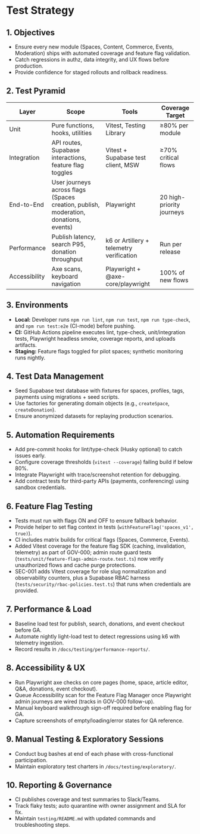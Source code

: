 # Test Strategy

## 1. Objectives
- Ensure every new module (Spaces, Content, Commerce, Events, Moderation) ships with automated coverage and feature flag validation.
- Catch regressions in authz, data integrity, and UX flows before production.
- Provide confidence for staged rollouts and rollback readiness.

## 2. Test Pyramid
| Layer | Scope | Tools | Coverage Target |
| --- | --- | --- | --- |
| Unit | Pure functions, hooks, utilities | Vitest, Testing Library | ≥80% per module |
| Integration | API routes, Supabase interactions, feature flag toggles | Vitest + Supabase test client, MSW | ≥70% critical flows |
| End-to-End | User journeys across flags (Spaces creation, publish, moderation, donations, events) | Playwright | 20 high-priority journeys |
| Performance | Publish latency, search P95, donation throughput | k6 or Artillery + telemetry verification | Run per release |
| Accessibility | Axe scans, keyboard navigation | Playwright + @axe-core/playwright | 100% of new flows |

## 3. Environments
- **Local:** Developer runs `npm run lint`, `npm run test`, `npm run type-check`, and `npm run test:e2e` (CI-mode) before pushing.
- **CI:** GitHub Actions pipeline executes lint, type-check, unit/integration tests, Playwright headless smoke, coverage reports, and uploads artifacts.
- **Staging:** Feature flags toggled for pilot spaces; synthetic monitoring runs nightly.

## 4. Test Data Management
- Seed Supabase test database with fixtures for spaces, profiles, tags, payments using migrations + seed scripts.
- Use factories for generating domain objects (e.g., `createSpace`, `createDonation`).
- Ensure anonymized datasets for replaying production scenarios.

## 5. Automation Requirements
- Add pre-commit hooks for lint/type-check (Husky optional) to catch issues early.
- Configure coverage thresholds (`vitest --coverage`) failing build if below 80%.
- Integrate Playwright with trace/screenshot retention for debugging.
- Add contract tests for third-party APIs (payments, conferencing) using sandbox credentials.

## 6. Feature Flag Testing
- Tests must run with flags ON and OFF to ensure fallback behavior.
- Provide helper to set flag context in tests (`withFeatureFlag('spaces_v1', true)`).
- CI includes matrix builds for critical flags (Spaces, Commerce, Events).
- Added Vitest coverage for the feature flag SDK (caching, invalidation, telemetry) as part of GOV-000; admin route guard tests (`tests/unit/feature-flags-admin-route.test.ts`) now verify unauthorized flows and cache purge protections.
- SEC-001 adds Vitest coverage for role slug normalization and observability counters, plus a Supabase RBAC harness (`tests/security/rbac-policies.test.ts`) that runs when credentials are provided.

## 7. Performance & Load
- Baseline load test for publish, search, donations, and event checkout before GA.
- Automate nightly light-load test to detect regressions using k6 with telemetry ingestion.
- Record results in `/docs/testing/performance-reports/`.

## 8. Accessibility & UX
- Run Playwright axe checks on core pages (home, space, article editor, Q&A, donations, event checkout).
- Queue Accessibility scan for the Feature Flag Manager once Playwright admin journeys are wired (tracks in GOV-000 follow-up).
- Manual keyboard walkthrough sign-off required before enabling flag for GA.
- Capture screenshots of empty/loading/error states for QA reference.

## 9. Manual Testing & Exploratory Sessions
- Conduct bug bashes at end of each phase with cross-functional participation.
- Maintain exploratory test charters in `/docs/testing/exploratory/`.

## 10. Reporting & Governance
- CI publishes coverage and test summaries to Slack/Teams.
- Track flaky tests; auto quarantine with owner assignment and SLA for fix.
- Maintain `testing/README.md` with updated commands and troubleshooting steps.
